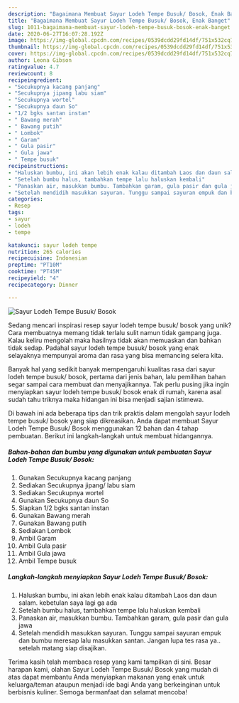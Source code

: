 ```yaml
---
description: "Bagaimana Membuat Sayur Lodeh Tempe Busuk/ Bosok, Enak Banget"
title: "Bagaimana Membuat Sayur Lodeh Tempe Busuk/ Bosok, Enak Banget"
slug: 1011-bagaimana-membuat-sayur-lodeh-tempe-busuk-bosok-enak-banget
date: 2020-06-27T16:07:28.192Z
image: https://img-global.cpcdn.com/recipes/0539dcdd29fd14df/751x532cq70/sayur-lodeh-tempe-busuk-bosok-foto-resep-utama.jpg
thumbnail: https://img-global.cpcdn.com/recipes/0539dcdd29fd14df/751x532cq70/sayur-lodeh-tempe-busuk-bosok-foto-resep-utama.jpg
cover: https://img-global.cpcdn.com/recipes/0539dcdd29fd14df/751x532cq70/sayur-lodeh-tempe-busuk-bosok-foto-resep-utama.jpg
author: Leona Gibson
ratingvalue: 4.7
reviewcount: 8
recipeingredient:
- "Secukupnya kacang panjang"
- "Secukupnya jipang labu siam"
- "Secukupnya wortel"
- "Secukupnya daun So"
- "1/2 bgks santan instan"
- " Bawang merah"
- " Bawang putih"
- " Lombok"
- " Garam"
- " Gula pasir"
- " Gula jawa"
- " Tempe busuk"
recipeinstructions:
- "Haluskan bumbu, ini akan lebih enak kalau ditambah Laos dan daun salam. kebetulan saya lagi ga ada"
- "Setelah bumbu halus, tambahkan tempe lalu haluskan kembali"
- "Panaskan air, masukkan bumbu. Tambahkan garam, gula pasir dan gula jawa"
- "Setelah mendidih masukkan sayuran. Tunggu sampai sayuran empuk dan bumbu meresap lalu masukkan santan. Jangan lupa tes rasa ya.. setelah matang siap disajikan."
categories:
- Resep
tags:
- sayur
- lodeh
- tempe

katakunci: sayur lodeh tempe 
nutrition: 265 calories
recipecuisine: Indonesian
preptime: "PT10M"
cooktime: "PT45M"
recipeyield: "4"
recipecategory: Dinner

---
```



![Sayur Lodeh Tempe Busuk/ Bosok](https://img-global.cpcdn.com/recipes/0539dcdd29fd14df/751x532cq70/sayur-lodeh-tempe-busuk-bosok-foto-resep-utama.jpg)

Sedang mencari inspirasi resep sayur lodeh tempe busuk/ bosok yang unik? Cara membuatnya memang tidak terlalu sulit namun tidak gampang juga. Kalau keliru mengolah maka hasilnya tidak akan memuaskan dan bahkan tidak sedap. Padahal sayur lodeh tempe busuk/ bosok yang enak selayaknya mempunyai aroma dan rasa yang bisa memancing selera kita.



Banyak hal yang sedikit banyak mempengaruhi kualitas rasa dari sayur lodeh tempe busuk/ bosok, pertama dari jenis bahan, lalu pemilihan bahan segar sampai cara membuat dan menyajikannya. Tak perlu pusing jika ingin menyiapkan sayur lodeh tempe busuk/ bosok enak di rumah, karena asal sudah tahu triknya maka hidangan ini bisa menjadi sajian istimewa.


Di bawah ini ada beberapa tips dan trik praktis dalam mengolah sayur lodeh tempe busuk/ bosok yang siap dikreasikan. Anda dapat membuat Sayur Lodeh Tempe Busuk/ Bosok menggunakan 12 bahan dan 4 tahap pembuatan. Berikut ini langkah-langkah untuk membuat hidangannya.

<!--inarticleads1-->

##### Bahan-bahan dan bumbu yang digunakan untuk pembuatan Sayur Lodeh Tempe Busuk/ Bosok:

1. Gunakan Secukupnya kacang panjang
1. Sediakan Secukupnya jipang/ labu siam
1. Sediakan Secukupnya wortel
1. Gunakan Secukupnya daun So
1. Siapkan 1/2 bgks santan instan
1. Gunakan  Bawang merah
1. Gunakan  Bawang putih
1. Sediakan  Lombok
1. Ambil  Garam
1. Ambil  Gula pasir
1. Ambil  Gula jawa
1. Ambil  Tempe busuk




<!--inarticleads2-->

##### Langkah-langkah menyiapkan Sayur Lodeh Tempe Busuk/ Bosok:

1. Haluskan bumbu, ini akan lebih enak kalau ditambah Laos dan daun salam. kebetulan saya lagi ga ada
1. Setelah bumbu halus, tambahkan tempe lalu haluskan kembali
1. Panaskan air, masukkan bumbu. Tambahkan garam, gula pasir dan gula jawa
1. Setelah mendidih masukkan sayuran. Tunggu sampai sayuran empuk dan bumbu meresap lalu masukkan santan. Jangan lupa tes rasa ya.. setelah matang siap disajikan.




Terima kasih telah membaca resep yang kami tampilkan di sini. Besar harapan kami, olahan Sayur Lodeh Tempe Busuk/ Bosok yang mudah di atas dapat membantu Anda menyiapkan makanan yang enak untuk keluarga/teman ataupun menjadi ide bagi Anda yang berkeinginan untuk berbisnis kuliner. Semoga bermanfaat dan selamat mencoba!
